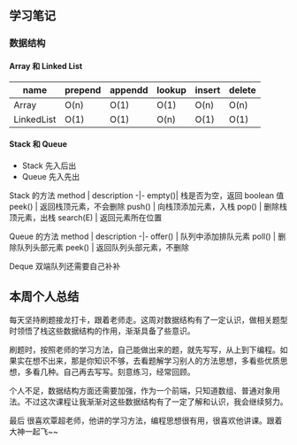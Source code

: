 ## 学习笔记

### 数据结构

#### Array 和 Linked List

| name       | prepend | appendd | lookup | insert | delete |
| ---------- | ------- | ------- | ------ | ------ | ------ |
| Array      | O(n)    | O(1)    | O(1)   | O(n)   | O(n)   |
| LinkedList | O(1)    | O(1)    | O(n)   | O(1)   | O(1)   |

#### Stack 和 Queue

- Stack 先入后出
- Queue 先入先出

Stack 的方法
method | description
-|-
empty()| 栈是否为空，返回 boolean 值
peek() | 返回栈顶元素，不会删除
push() | 向栈顶添加元素，入栈
pop() | 删除栈顶元素，出栈
search(E) | 返回元素所在位置

Queue 的方法
method | description
-|-
offer() | 队列中添加排队元素
poll() | 删除队列头部元素
peek() | 返回队列头部元素，不删除

Deque 双端队列还需要自己补补

## 本周个人总结

每天坚持刷题接龙打卡，跟着老师走。这周对数据结构有了一定认识，做相关题型时领悟了栈这些数据结构的作用，渐渐具备了些意识。

刷题时，按照老师的学习方法，自己能做出来的题，就先写写，从上到下编程。如果实在想不出来，那是你知识不够，去看题解学习别人的方法思想，多看些优质思想，多看几种。自己再去写写。刻意练习，经常回顾。

个人不足，数据结构方面还需要加强，作为一个前端，只知道数组、普通对象用法。不过这次课程让我渐渐对这些数据结构有了一定了解和认识，我会继续努力。

最后 很喜欢覃超老师，他讲的学习方法，编程思想很有用，很喜欢他讲课。跟着大神一起飞~~
